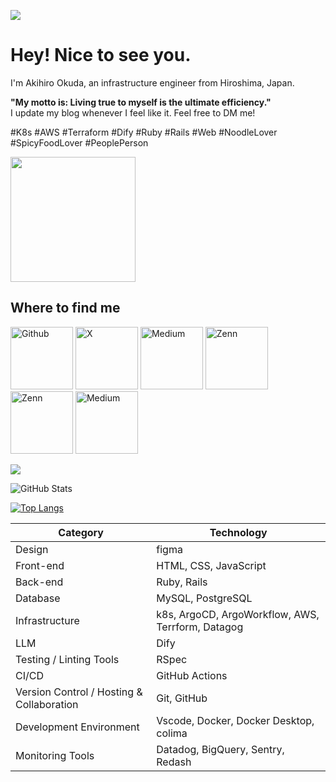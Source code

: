 ![](https://komarev.com/ghpvc/?username=aki366)

# Hey! Nice to see you.

<p>
I'm Akihiro Okuda, an infrastructure engineer from Hiroshima, Japan.</br>

<b>"My motto is: Living true to myself is the ultimate efficiency."</b></br>
I update my blog whenever I feel like it. Feel free to DM me!</br>

#K8s #AWS #Terraform #Dify #Ruby #Rails #Web #NoodleLover #SpicyFoodLover #PeoplePerson</br>
</p>

<img src="https://github.com/user-attachments/assets/95945206-b1d7-4a2f-ba5b-9d61aae540fe" width="200">

## Where to find me

<p>
  <a href="https://github.com/aki366" target="_blank"><img alt="Github" src="https://d3prslcyrefztx.cloudfront.net/icons/github-150x150-20250320.png" width="100" height="100" /></a>
  <a href="https://x.com/aki366_x" target="_blank"><img alt="X" src="https://d3prslcyrefztx.cloudfront.net/icons/x-150x150-20250320.png" width="100" height="100" /></a>
  <a href="https://www.linkedin.com/in/akihiro-okuda-039347344/" target="_blank"><img alt="Medium" src="https://d3prslcyrefztx.cloudfront.net/icons/linkedin-150x150-20250320.png" width="100" height="100" /></a>
  <a href="https://note.com/aki_366" target="_blank"><img alt="Zenn" src="https://d3prslcyrefztx.cloudfront.net/icons/note-150x150-20250320−01.png" width="100" height="100" /></a>
  <a href="https://zenn.dev/aki366" target="_blank"><img alt="Zenn" src="https://d3prslcyrefztx.cloudfront.net/icons/zenn-150x150-20250320-02.png" width="100" height="100" /></a>
  <a href="https://qiita.com/aki366" target="_blank"><img alt="Medium" src="https://d3prslcyrefztx.cloudfront.net/icons/qiita-150x150-20250320-01.png" width="100" height="100" /></a>
</p>


<!-- <img alt="my skills" src="https://skillicons.dev/icons?theme=light&perline=8&i=figma,javascript,html,css,ruby,rails,rspec,redia,mysql,dify,k8s,argo,datadog,aws,terraform,githubactions,git,github,vscode,docker" /> -->

![](https://github-profile-summary-cards.vercel.app/api/cards/profile-details?username=aki366&theme=vue)

![GitHub Stats](https://github-readme-stats.vercel.app/api?username=aki366&count_private=true)

[![Top Langs](https://github-readme-stats.vercel.app/api/top-langs/?username=aki366&layout=compact&langs_count=6)](https://github.com/anuraghazra/github-readme-stats)

| Category | Technology |
| --- | --- |
| Design | figma |
| Front-end | HTML, CSS, JavaScript |
| Back-end | Ruby, Rails |
| Database | MySQL, PostgreSQL |
| Infrastructure | k8s, ArgoCD, ArgoWorkflow, AWS, Terrform, Datagog |
| LLM | Dify |
| Testing / Linting Tools | RSpec |
| CI/CD | GitHub Actions |
| Version Control / Hosting & Collaboration | Git, GitHub |
| Development Environment | Vscode, Docker, Docker Desktop, colima |
| Monitoring Tools　| Datadog, BigQuery, Sentry, Redash |
